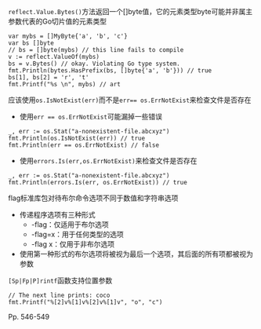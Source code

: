 `reflect.Value.Bytes()`方法返回一个[]byte值，它的元素类型byte可能并非属主参数代表的Go切片值的元素类型

```
var mybs = []MyByte{'a', 'b', 'c'}
var bs []byte
// bs = []byte(mybs) // this line fails to compile
v := reflect.ValueOf(mybs)
bs = v.Bytes() // okay. Violating Go type system.
fmt.Println(bytes.HasPrefix(bs, []byte{'a', 'b'})) // true
bs[1], bs[2] = 'r', 't'
fmt.Printf("%s \n", mybs) // art
```



应该使用`os.IsNotExist(err)`而不是`err== os.ErrNotExist`来检查文件是否存在

-   使用`err == os.ErrNotExist`可能漏掉一些错误

```
_, err := os.Stat("a-nonexistent-file.abcxyz")
fmt.Println(os.IsNotExist(err)) // true
fmt.Println(err == os.ErrNotExist) // false
```

-   使用`errors.Is(err,os.ErrNotExist)`来检查文件是否存在

```
_, err := os.Stat("a-nonexistent-file.abcxyz")
fmt.Println(errors.Is(err, os.ErrNotExist)) // true
```



flag标准库包对待布尔命令选项不同于数值和字符串选项

-   传递程序选项有三种形式
    -   -flag：仅适用于布尔选项
    -   -flag=x：用于任何类型的选项
    -   -flag x：仅用于非布尔选项
-   使用第一种形式的布尔选项将被视为最后一个选项，其后面的所有项都被视为参数



`[Sp|Fp|P]rintf`函数支持位置参数

```
// The next line prints: coco
fmt.Printf("%[2]v%[1]v%[2]v%[1]v", "o", "c")
```



Pp. 546-549